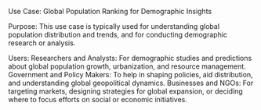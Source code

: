 Use Case: Global Population Ranking for Demographic Insights

Purpose: This use case is typically used for understanding global population distribution and trends, and for conducting demographic research or analysis.

Users:
Researchers and Analysts: For demographic studies and predictions about global population growth, urbanization, and resource management.
Government and Policy Makers: To help in shaping policies, aid distribution, and understanding global geopolitical dynamics.
Businesses and NGOs: For targeting markets, designing strategies for global expansion, or deciding where to focus efforts on social or economic initiatives.
